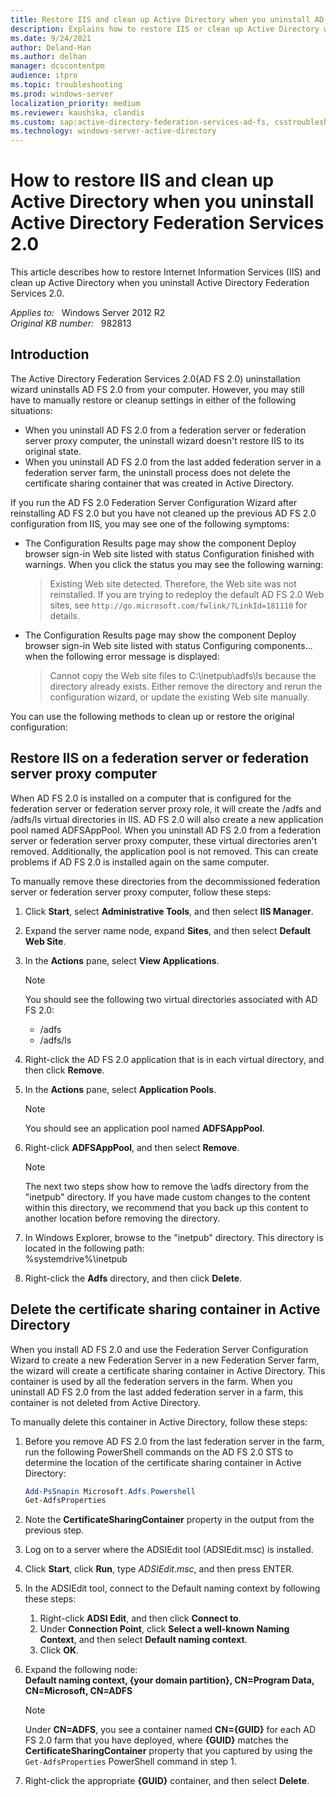 ```yaml
---
title: Restore IIS and clean up Active Directory when you uninstall AD FS 2.0
description: Explains how to restore IIS or clean up Active Directory when you uninstall Active Directory Federation Services 2.0.
ms.date: 9/24/2021
author: Deland-Han
ms.author: delhan
manager: dcscontentpm
audience: itpro
ms.topic: troubleshooting
ms.prod: windows-server
localization_priority: medium
ms.reviewer: kaushika, clandis
ms.custom: sap:active-directory-federation-services-ad-fs, csstroubleshoot
ms.technology: windows-server-active-directory
---
```

# How to restore IIS and clean up Active Directory when you uninstall Active Directory Federation Services 2.0

This article describes how to restore Internet Information Services (IIS) and clean up Active Directory when you uninstall Active Directory Federation Services 2.0.

_Applies to:_ &nbsp; Windows Server 2012 R2  
_Original KB number:_ &nbsp; 982813

## Introduction

The Active Directory Federation Services 2.0(AD FS 2.0) uninstallation wizard uninstalls AD FS 2.0 from your computer. However, you may still have to manually restore or cleanup settings in either of the following situations:

- When you uninstall AD FS 2.0 from a federation server or federation server proxy computer, the uninstall wizard doesn't restore IIS to its original state.
- When you uninstall AD FS 2.0 from the last added federation server in a federation server farm, the uninstall process does not delete the certificate sharing container that was created in Active Directory.

If you run the AD FS 2.0 Federation Server Configuration Wizard after reinstalling AD FS 2.0 but you have not cleaned up the previous AD FS 2.0 configuration from IIS, you may see one of the following symptoms:

- The Configuration Results page may show the component Deploy browser sign-in Web site listed with status Configuration finished with warnings. When you click the status you may see the following warning:

    > Existing Web site detected. Therefore, the Web site was not reinstalled. If you are trying to redeploy the default AD FS 2.0 Web sites, see `http://go.microsoft.com/fwlink/?LinkId=181110` for details.

- The Configuration Results page may show the component Deploy browser sign-in Web site listed with status Configuring components...  when the following error message is displayed:

    > Cannot copy the Web site files to C:\\inetpub\\adfs\\ls because the directory already exists. Either remove the directory and rerun the configuration wizard, or update the existing Web site manually.

You can use the following methods to clean up or restore the original configuration:

## Restore IIS on a federation server or federation server proxy computer

When AD FS 2.0 is installed on a computer that is configured for the federation server or federation server proxy role, it will create the /adfs and /adfs/ls virtual directories in IIS. AD FS 2.0 will also create a new application pool named ADFSAppPool. When you uninstall AD FS 2.0 from a federation server or federation server proxy computer, these virtual directories aren't removed. Additionally, the application pool is not removed. This can create problems if AD FS 2.0 is installed again on the same computer.

To manually remove these directories from the decommissioned federation server or federation server proxy computer, follow these steps:

1. Click **Start**, select **Administrative Tools**, and then select **IIS Manager**.

2. Expand the server name node, expand **Sites**, and then select **Default Web Site**.

3. In the **Actions** pane, select **View Applications**.

    > [!NOTE]
    > You should see the following two virtual directories associated with AD FS 2.0:
    >
    > - /adfs
    > - /adfs/ls

4. Right-click the AD FS 2.0 application that is in each virtual directory, and then click **Remove**.

5. In the **Actions** pane, select **Application Pools**.

    > [!NOTE]
    > You should see an application pool named **ADFSAppPool**.

6. Right-click **ADFSAppPool**, and then select **Remove**.

    > [!NOTE]
    > The next two steps show how to remove the \\adfs directory from the "inetpub" directory. If you have made custom changes to the content within this directory, we recommend that you back up this content to another location before removing the directory.

7. In Windows Explorer, browse to the "inetpub" directory. This directory is located in the following path:  
    %systemdrive%\\inetpub

8. Right-click the **Adfs** directory, and then click **Delete**.

## Delete the certificate sharing container in Active Directory

When you install AD FS 2.0 and use the Federation Server Configuration Wizard to create a new Federation Server in a new Federation Server farm, the wizard will create a certificate sharing container in Active Directory. This container is used by all the federation servers in the farm. When you uninstall AD FS 2.0 from the last added federation server in a farm, this container is not deleted from Active Directory.

To manually delete this container in Active Directory, follow these steps:

1. Before you remove AD FS 2.0 from the last federation server in the farm, run the following PowerShell commands on the AD FS 2.0 STS to determine the location of the certificate sharing container in Active Directory:

    ```powershell
    Add-PsSnapin Microsoft.Adfs.Powershell  
    Get-AdfsProperties
    ```

2. Note the **CertificateSharingContainer** property in the output from the previous step.
3. Log on to a server where the ADSIEdit tool (ADSIEdit.msc) is installed.
4. Click **Start**, click **Run**, type *ADSIEdit.msc*, and then press ENTER.
5. In the ADSIEdit tool, connect to the Default naming context by following these steps:
    1. Right-click **ADSI Edit**, and then click **Connect to**.
    2. Under **Connection Point**, click **Select a well-known Naming Context**, and then select **Default naming context**.
    3. Click **OK**.
6. Expand the following node:  
    **Default naming context, {your domain partition}, CN=Program Data, CN=Microsoft, CN=ADFS**

    > [!NOTE]
    > Under **CN=ADFS**, you see a container named **CN={GUID}** for each AD FS 2.0 farm that you have deployed, where **{GUID}** matches the **CertificateSharingContainer** property that you captured by using the `Get-AdfsProperties` PowerShell command in step 1.
7. Right-click the appropriate **{GUID}** container, and then select **Delete**.
